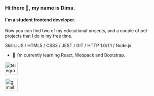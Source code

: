 ### Hi there 👋, my name is Dima.
#### I'm a student frontend developer.

Now you can find two of my educational projects, and a couple of pet-projects that I do in my free time.

Skills: JS / HTML5 / CSS3 / JEST / GIT / HTTP 1.0/1.1 / Node.js

- 🌱 I’m currently learning React, Webpack and Bootstrap.



[<img src='https://cdn.jsdelivr.net/npm/simple-icons@3.0.1/icons/telegram.svg' alt='telegram' height='40'>]( https://t.me/los_vetaliy)  

[<img src='https://cdn.jsdelivr.net/npm/simple-icons@3.0.1/icons/gmail.svg' alt='gmail' height='40'>](losvetaliy@gmail.com)  

